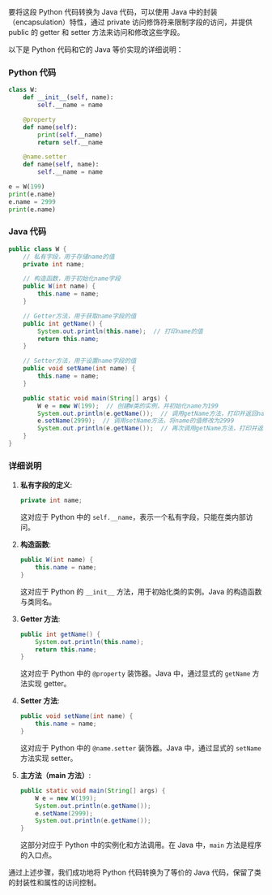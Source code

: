要将这段 Python 代码转换为 Java 代码，可以使用 Java 中的封装（encapsulation）特性，通过 private 访问修饰符来限制字段的访问，并提供 public 的 getter 和 setter 方法来访问和修改这些字段。

以下是 Python 代码和它的 Java 等价实现的详细说明：

### Python 代码
```python
class W:
    def __init__(self, name):
        self.__name = name

    @property
    def name(self):
        print(self.__name)
        return self.__name

    @name.setter
    def name(self, name):
        self.__name = name

e = W(199)
print(e.name)
e.name = 2999
print(e.name)
```

### Java 代码
```java
public class W {
    // 私有字段，用于存储name的值
    private int name;

    // 构造函数，用于初始化name字段
    public W(int name) {
        this.name = name;
    }

    // Getter方法，用于获取name字段的值
    public int getName() {
        System.out.println(this.name);  // 打印name的值
        return this.name;
    }

    // Setter方法，用于设置name字段的值
    public void setName(int name) {
        this.name = name;
    }

    public static void main(String[] args) {
        W e = new W(199);  // 创建W类的实例，并初始化name为199
        System.out.println(e.getName());  // 调用getName方法，打印并返回name的值
        e.setName(2999);  // 调用setName方法，将name的值修改为2999
        System.out.println(e.getName());  // 再次调用getName方法，打印并返回新的name值
    }
}
```

### 详细说明
1. **私有字段的定义**:
    ```java
    private int name;
    ```
    这对应于 Python 中的 `self.__name`，表示一个私有字段，只能在类内部访问。

2. **构造函数**:
    ```java
    public W(int name) {
        this.name = name;
    }
    ```
    这对应于 Python 的 `__init__` 方法，用于初始化类的实例。Java 的构造函数与类同名。

3. **Getter 方法**:
    ```java
    public int getName() {
        System.out.println(this.name);
        return this.name;
    }
    ```
    这对应于 Python 中的 `@property` 装饰器。Java 中，通过显式的 `getName` 方法实现 getter。

4. **Setter 方法**:
    ```java
    public void setName(int name) {
        this.name = name;
    }
    ```
    这对应于 Python 中的 `@name.setter` 装饰器。Java 中，通过显式的 `setName` 方法实现 setter。

5. **主方法（main 方法）**:
    ```java
    public static void main(String[] args) {
        W e = new W(199);
        System.out.println(e.getName());
        e.setName(2999);
        System.out.println(e.getName());
    }
    ```
    这部分对应于 Python 中的实例化和方法调用。在 Java 中，`main` 方法是程序的入口点。

通过上述步骤，我们成功地将 Python 代码转换为了等价的 Java 代码，保留了类的封装性和属性的访问控制。
